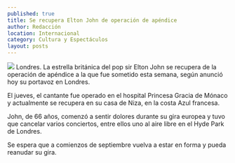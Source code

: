 ```yaml
---
published: true
title: Se recupera Elton John de operación de apéndice
author: Redacción
location: Internacional
category: Cultura y Espectáculos
layout: posts
---
```


![](http://i.imgur.com/8BzDgvem.jpg)
Londres. La estrella británica del pop sir Elton John se recupera de la operación de apéndice a la que fue sometido esta semana, según anunció hoy su portavoz en Londres.

El jueves, el cantante fue operado en el hospital Princesa Gracia de Mónaco y actualmente se recupera en su casa de Niza, en la costa Azul francesa.

John, de 66 años, comenzó a sentir dolores durante su gira europea y tuvo que cancelar varios conciertos, entre ellos uno al aire libre en el Hyde Park de Londres.

Se espera que a comienzos de septiembre vuelva a estar en forma y pueda reanudar su gira.
